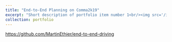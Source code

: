 ```yaml
---
title: "End-to-End Planning on Comma2k19"
excerpt: "Short description of portfolio item number 1<br/><img src='/images/projects/e2e_demo.gif'>"
collection: portfolio
---
```


https://github.com/MartinEthier/end-to-end-driving
